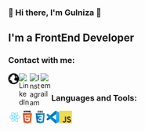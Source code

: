 ### 👋 Hi there, I'm Gulniza 👋

## I'm a FrontEnd Developer

### Contact with me:

[<img align="left" alt="email" width="22px" src="https://raw.githubusercontent.com/iconic/open-iconic/master/svg/globe.svg" />][website]
[<img align="left" alt=" LinkedIn" width="22px" src="https://cdn.jsdelivr.net/npm/simple-icons@v3/icons/linkedin.svg" />][linkedin]
[<img align="left" alt="Instagram" width="22px" src="https://cdn.jsdelivr.net/npm/simple-icons@v3/icons/instagram.svg" />][instagram]
[<img align="left" alt="email" width="22px" src="https://cdn0.iconfinder.com/data/icons/social-network-24/512/Telegram-512.png" />][telegram]
<br />

### Languages and Tools:

<img align="left" alt="React" width="26px" src="https://raw.githubusercontent.com/github/explore/80688e429a7d4ef2fca1e82350fe8e3517d3494d/topics/react/react.png" />
<img align="left" alt="HTML5" width="26px" src="https://raw.githubusercontent.com/github/explore/80688e429a7d4ef2fca1e82350fe8e3517d3494d/topics/html/html.png" />
<img align="left" alt="CSS3" width="26px" src="https://raw.githubusercontent.com/github/explore/80688e429a7d4ef2fca1e82350fe8e3517d3494d/topics/css/css.png" />
<img align="left" alt="Visual Studio Code" width="26px" src="https://raw.githubusercontent.com/github/explore/80688e429a7d4ef2fca1e82350fe8e3517d3494d/topics/visual-studio-code/visual-studio-code.png" />
<img align="left" alt="JavaScript" width="26px" src="https://raw.githubusercontent.com/github/explore/80688e429a7d4ef2fca1e82350fe8e3517d3494d/topics/javascript/javascript.png" />

[website]: gulnizajaynshova@mail.com
[linkedin]: https://www.linkedin.com/in/gulniza-janyshova/
[instagram]: https://www.instagram.com/janyshhova/
[telegram]: https://t.me/GulnizaJanyshova
